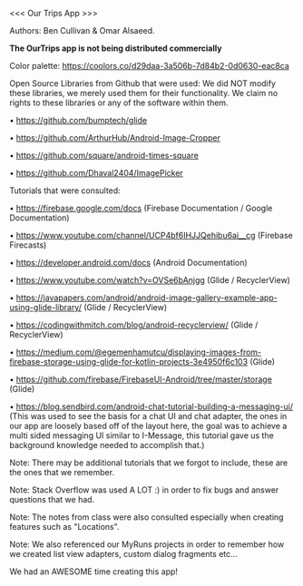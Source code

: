 <<< Our Trips App >>>

Authors:
Ben Cullivan & Omar Alsaeed.

**The OurTrips app is not being distributed commercially**

Color palette:
https://coolors.co/d29daa-3a506b-7d84b2-0d0630-eac8ca


Open Source Libraries from Github that were used:
We did NOT modify these libraries, we merely used them for their functionality.
We claim no rights to these libraries or any of the software within them.

• https://github.com/bumptech/glide

• https://github.com/ArthurHub/Android-Image-Cropper

• https://github.com/square/android-times-square

• https://github.com/Dhaval2404/ImagePicker



Tutorials that were consulted:

• https://firebase.google.com/docs  (Firebase Documentation / Google Documentation)

• https://www.youtube.com/channel/UCP4bf6IHJJQehibu6ai__cg  (Firebase Firecasts)

• https://developer.android.com/docs  (Android Documentation)

• https://www.youtube.com/watch?v=OVSe6bAnjgg  (Glide / RecyclerView)

• https://javapapers.com/android/android-image-gallery-example-app-using-glide-library/  (Glide / RecyclerView)

• https://codingwithmitch.com/blog/android-recyclerview/  (Glide / RecyclerView)

• https://medium.com/@egemenhamutcu/displaying-images-from-firebase-storage-using-glide-for-kotlin-projects-3e4950f6c103 (Glide)

• https://github.com/firebase/FirebaseUI-Android/tree/master/storage (Glide)

• https://blog.sendbird.com/android-chat-tutorial-building-a-messaging-ui/  
(This was used to see the basis for a chat UI and chat adapter, the ones in our 
app are loosely based off of the layout here, the goal was to achieve a multi 
sided messaging UI similar to I-Message, this tutorial gave us the background 
knowledge needed to accomplish that.)




Note: There may be additional tutorials that we forgot to include, these are the ones that we remember.

Note: Stack Overflow was used A LOT :) in order to fix bugs and answer questions that we had.

Note: The notes from class were also consulted especially when creating features such as "Locations".

Note: We also referenced our MyRuns projects in order to remember how we created list view adapters, custom dialog fragments etc...

We had an AWESOME time creating this app!
